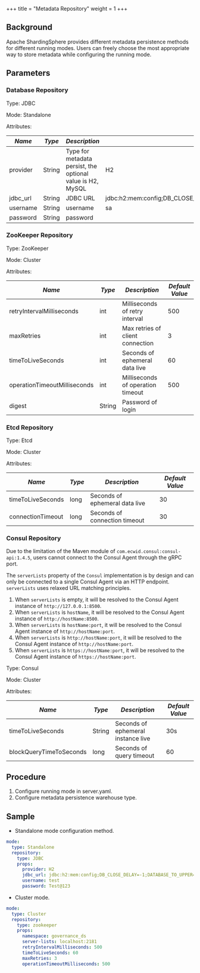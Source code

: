+++
title = "Metadata Repository"
weight = 1
+++

## Background

Apache ShardingSphere provides different metadata persistence methods for different running modes. Users can freely choose the most appropriate way to store metadata while configuring the running mode.

## Parameters

### Database Repository

Type: JDBC

Mode: Standalone

Attributes:

| *Name*   | *Type* | *Description*                                              | *Default Value*                                                         |
|----------|--------|------------------------------------------------------------|-------------------------------------------------------------------------|
| provider | String | Type for metadata persist, the optional value is H2, MySQL | H2                                                                      |
| jdbc_url | String | JDBC URL                                                   | jdbc:h2:mem:config;DB_CLOSE_DELAY=-1;DATABASE_TO_UPPER=false;MODE=MYSQL |
| username | String | username                                                   | sa                                                                      |
| password | String | password                                                   |                                                                         |


### ZooKeeper Repository

Type: ZooKeeper

Mode: Cluster

Attributes:

| *Name*                       | *Type* | *Description*                     | *Default Value* |
|------------------------------|--------|-----------------------------------|-----------------|
| retryIntervalMilliseconds    | int    | Milliseconds of retry interval    | 500             |
| maxRetries                   | int    | Max retries of client connection  | 3               |
| timeToLiveSeconds            | int    | Seconds of ephemeral data live    | 60              |
| operationTimeoutMilliseconds | int    | Milliseconds of operation timeout | 500             |
| digest                       | String | Password of login                 |                 |

### Etcd Repository

Type: Etcd

Mode: Cluster

Attributes:

| *Name*            | *Type* | *Description*                  | *Default Value* |
|-------------------|--------|--------------------------------|-----------------|
| timeToLiveSeconds | long   | Seconds of ephemeral data live | 30              |
| connectionTimeout | long   | Seconds of connection timeout  | 30              |

### Consul Repository

Due to the limitation of the Maven module of `com.ecwid.consul:consul-api:1.4.5`, users cannot connect to the Consul Agent through the gRPC port.

The `serverLists` property of the `Consul` implementation is by design and can only be connected to a single Consul Agent via an HTTP endpoint.
`serverLists` uses relaxed URL matching principles.
1. When `serverLists` is empty, it will be resolved to the Consul Agent instance of `http://127.0.0.1:8500`.
2. When `serverLists` is `hostName`, it will be resolved to the Consul Agent instance of `http://hostName:8500`.
3. When `serverLists` is `hostName:port`, it will be resolved to the Consul Agent instance of `http://hostName:port`.
4. When `serverLists` is `http://hostName:port`, it will be resolved to the Consul Agent instance of `http://hostName:port`.
5. When `serverLists` is `https://hostName:port`, it will be resolved to the Consul Agent instance of `https://hostName:port`.

Type: Consul

Mode: Cluster

Attributes:

| *Name*                  | *Type* | *Description*                      | *Default Value* |
|-------------------------|--------|------------------------------------|-----------------|
| timeToLiveSeconds       | String | Seconds of ephemeral instance live | 30s             |
| blockQueryTimeToSeconds | long   | Seconds of query timeout           | 60              |

## Procedure

1. Configure running mode in server.yaml.
1. Configure metadata persistence warehouse type.

## Sample

- Standalone mode configuration method.

```yaml
mode:
  type: Standalone
  repository:
    type: JDBC
    props:
      provider: H2
      jdbc_url: jdbc:h2:mem:config;DB_CLOSE_DELAY=-1;DATABASE_TO_UPPER=false;MODE=MYSQL
      username: test
      password: Test@123
```

- Cluster mode.

```yaml
mode:
  type: Cluster
  repository:
    type: zookeeper
    props:
      namespace: governance_ds
      server-lists: localhost:2181
      retryIntervalMilliseconds: 500
      timeToLiveSeconds: 60
      maxRetries: 3
      operationTimeoutMilliseconds: 500
```
